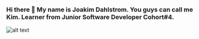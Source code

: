 ### Hi there 👋 My name is Joakim Dahlstrom. You guys can call me Kim. Learner from Junior Software Developer Cohort#4.
![alt text](https://www.svgrepo.com/show/354113/nextjs-icon.svg)
<!--
**lethal1147/lethal1147** is a ✨ _special_ ✨ repository because its `README.md` (this file) appears on your GitHub profile.

Here are some ideas to get you started:

- 🔭 I’m currently working on ...
- 👯 I’m looking to collaborate on ...
- 🤔 I’m looking for help with ...
- 💬 Ask me about ...
- 📫 How to reach me: ...
- 😄 Pronouns: ...
- ⚡ Fun fact: ...
-->
